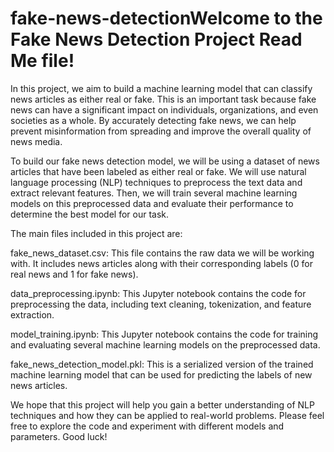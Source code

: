 # fake-news-detectionWelcome to the Fake News Detection Project Read Me file!

In this project, we aim to build a machine learning model that can classify news articles as either real or fake. This is an important task because fake news can have a significant impact on individuals, organizations, and even societies as a whole. By accurately detecting fake news, we can help prevent misinformation from spreading and improve the overall quality of news media.

To build our fake news detection model, we will be using a dataset of news articles that have been labeled as either real or fake. We will use natural language processing (NLP) techniques to preprocess the text data and extract relevant features. Then, we will train several machine learning models on this preprocessed data and evaluate their performance to determine the best model for our task.

The main files included in this project are:

fake_news_dataset.csv: This file contains the raw data we will be working with. It includes news articles along with their corresponding labels (0 for real news and 1 for fake news).

data_preprocessing.ipynb: This Jupyter notebook contains the code for preprocessing the data, including text cleaning, tokenization, and feature extraction.

model_training.ipynb: This Jupyter notebook contains the code for training and evaluating several machine learning models on the preprocessed data.

fake_news_detection_model.pkl: This is a serialized version of the trained machine learning model that can be used for predicting the labels of new news articles.

We hope that this project will help you gain a better understanding of NLP techniques and how they can be applied to real-world problems. Please feel free to explore the code and experiment with different models and parameters. Good luck!




